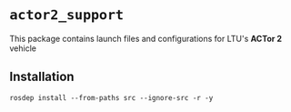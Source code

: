 # `actor2_support`

This package contains launch files and configurations for LTU's **ACTor 2** vehicle


## Installation

```
rosdep install --from-paths src --ignore-src -r -y
```
